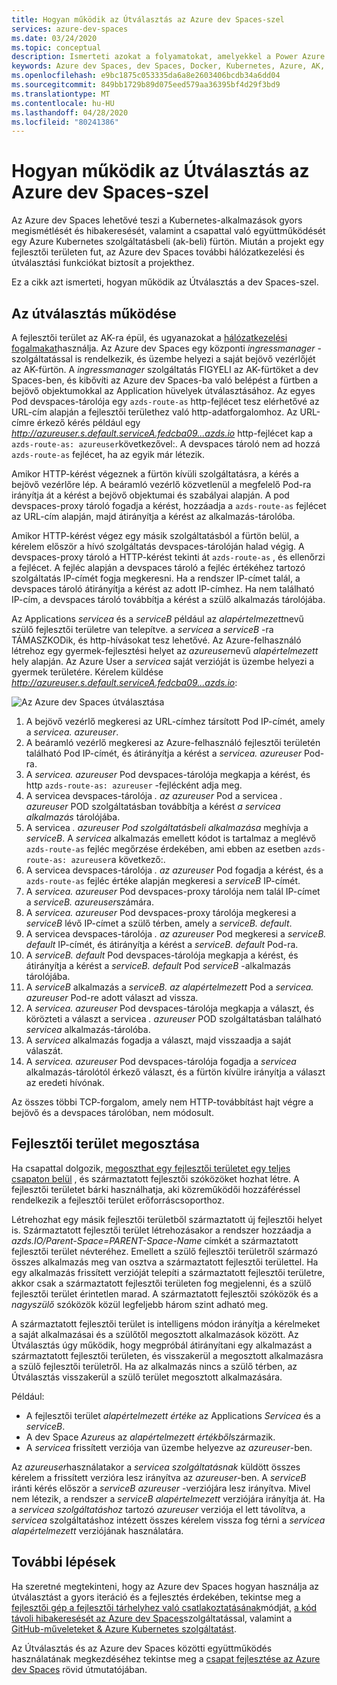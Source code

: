 ```yaml
---
title: Hogyan működik az Útválasztás az Azure dev Spaces-szel
services: azure-dev-spaces
ms.date: 03/24/2020
ms.topic: conceptual
description: Ismerteti azokat a folyamatokat, amelyekkel a Power Azure dev Spaces és az Útválasztás működik
keywords: Azure dev Spaces, dev Spaces, Docker, Kubernetes, Azure, AK, Azure Kubernetes szolgáltatás, tárolók
ms.openlocfilehash: e9bc1875c053335da6a8e2603406bcdb34a6dd04
ms.sourcegitcommit: 849bb1729b89d075eed579aa36395bf4d29f3bd9
ms.translationtype: MT
ms.contentlocale: hu-HU
ms.lasthandoff: 04/28/2020
ms.locfileid: "80241386"
---
```

# <a name="how-routing-works-with-azure-dev-spaces"></a>Hogyan működik az Útválasztás az Azure dev Spaces-szel

Az Azure dev Spaces lehetővé teszi a Kubernetes-alkalmazások gyors megismétlését és hibakeresését, valamint a csapattal való együttműködését egy Azure Kubernetes szolgáltatásbeli (ak-beli) fürtön. Miután a projekt egy fejlesztői területen fut, az Azure dev Spaces további hálózatkezelési és útválasztási funkciókat biztosít a projekthez.

Ez a cikk azt ismerteti, hogyan működik az Útválasztás a dev Spaces-szel.

## <a name="how-routing-works"></a>Az útválasztás működése

A fejlesztői terület az AK-ra épül, és ugyanazokat a [hálózatkezelési fogalmakat](../aks/concepts-network.md)használja. Az Azure dev Spaces egy központi *ingressmanager* -szolgáltatással is rendelkezik, és üzembe helyezi a saját bejövő vezérlőjét az AK-fürtön. A *ingressmanager* szolgáltatás FIGYELI az AK-fürtöket a dev Spaces-ben, és kibővíti az Azure dev Spaces-ba való belépést a fürtben a bejövő objektumokkal az Application hüvelyek útválasztásához. Az egyes Pod devspaces-tárolója egy `azds-route-as` http-fejlécet tesz elérhetővé az URL-cím alapján a fejlesztői területhez való http-adatforgalomhoz. Az URL-címre érkező kérés például egy *http://azureuser.s.default.serviceA.fedcba09...azds.io* http-fejlécet kap a `azds-route-as: azureuser`következővel:. A devspaces tároló nem ad hozzá `azds-route-as` fejlécet, ha az egyik már létezik.

Amikor HTTP-kérést végeznek a fürtön kívüli szolgáltatásra, a kérés a bejövő vezérlőre lép. A beáramló vezérlő közvetlenül a megfelelő Pod-ra irányítja át a kérést a bejövő objektumai és szabályai alapján. A pod devspaces-proxy tároló fogadja a kérést, hozzáadja a `azds-route-as` fejlécet az URL-cím alapján, majd átirányítja a kérést az alkalmazás-tárolóba.

Amikor HTTP-kérést végez egy másik szolgáltatásból a fürtön belül, a kérelem először a hívó szolgáltatás devspaces-tárolóján halad végig. A devspaces-proxy tároló a HTTP-kérést tekinti át `azds-route-as` , és ellenőrzi a fejlécet. A fejléc alapján a devspaces tároló a fejléc értékéhez tartozó szolgáltatás IP-címét fogja megkeresni. Ha a rendszer IP-címet talál, a devspaces tároló átirányítja a kérést az adott IP-címhez. Ha nem található IP-cím, a devspaces tároló továbbítja a kérést a szülő alkalmazás tárolójába.

Az Applications *servicea* és a *serviceB* például az *alapértelmezett*nevű szülő fejlesztői területre van telepítve. a *servicea* a *serviceB* -ra TÁMASZKODik, és http-hívásokat tesz lehetővé. Az Azure-felhasználó létrehoz egy gyermek-fejlesztési helyet az *azureuser*nevű *alapértelmezett* hely alapján. Az Azure User a *servicea* saját verzióját is üzembe helyezi a gyermek területére. Kérelem küldése *http://azureuser.s.default.serviceA.fedcba09...azds.io*:

![Az Azure dev Spaces útválasztása](media/how-dev-spaces-works/routing.svg)

1. A bejövő vezérlő megkeresi az URL-címhez társított Pod IP-címét, amely a *servicea. azureuser*.
1. A beáramló vezérlő megkeresi az Azure-felhasználó fejlesztői területén található Pod IP-címét, és átirányítja a kérést a *servicea. azureuser* Pod-ra.
1. A *servicea. azureuser* Pod devspaces-tárolója megkapja a kérést, és http `azds-route-as: azureuser` -fejlécként adja meg.
1. A servicea devspaces-tárolója *. az azureuser* Pod a servicea *. azureuser* POD szolgáltatásban továbbítja a kérést *a servicea alkalmazás* tárolójába.
1. A servicea *. azureuser* *Pod szolgáltatásbeli alkalmazása* meghívja a *serviceB*. A *servicea* alkalmazás emellett kódot is tartalmaz a meglévő `azds-route-as` fejléc megőrzése érdekében, ami ebben az esetben `azds-route-as: azureuser`a következő:.
1. A servicea devspaces-tárolója *. az azureuser* Pod fogadja a kérést, és a `azds-route-as` fejléc értéke alapján megkeresi a *serviceB* IP-címét.
1. A *servicea. azureuser* Pod devspaces-proxy tárolója nem talál IP-címet a *serviceB. azureuser*számára.
1. A *servicea. azureuser* Pod devspaces-proxy tárolója megkeresi a *serviceB* lévő IP-címet a szülő térben, amely a *serviceB. default*.
1. A servicea devspaces-tárolója *. az azureuser* Pod megkeresi a *serviceB. default* IP-címét, és átirányítja a kérést a *serviceB. default* Pod-ra.
1. A *serviceB. default* Pod devspaces-tárolója megkapja a kérést, és átirányítja a kérést a *serviceB. default* Pod *serviceB* -alkalmazás tárolójába.
1. A *serviceB* alkalmazás a *serviceB. az alapértelmezett* Pod a *servicea. azureuser* Pod-re adott választ ad vissza.
1. A *servicea. azureuser* Pod devspaces-tárolója megkapja a választ, és körözteti a választ a servicea *. azureuser* POD szolgáltatásban található *servicea* alkalmazás-tárolóba.
1. A *servicea* alkalmazás fogadja a választ, majd visszaadja a saját válaszát.
1. A *servicea. azureuser* Pod devspaces-tárolója fogadja a *servicea* alkalmazás-tárolótól érkező választ, és a fürtön kívülre irányítja a választ az eredeti hívónak.

Az összes többi TCP-forgalom, amely nem HTTP-továbbítást hajt végre a bejövő és a devspaces tárolóban, nem módosult.

## <a name="sharing-a-dev-space"></a>Fejlesztői terület megosztása

Ha csapattal dolgozik, [megoszthat egy fejlesztői területet egy teljes csapaton belül](how-to/share-dev-spaces.md) , és származtatott fejlesztői szóközöket hozhat létre. A fejlesztői területet bárki használhatja, aki közreműködői hozzáféréssel rendelkezik a fejlesztői terület erőforráscsoporthoz.

Létrehozhat egy másik fejlesztői területből származtatott új fejlesztői helyet is. Származtatott fejlesztői terület létrehozásakor a rendszer hozzáadja a *azds.IO/Parent-Space=PARENT-Space-Name* címkét a származtatott fejlesztői terület névteréhez. Emellett a szülő fejlesztői területről származó összes alkalmazás meg van osztva a származtatott fejlesztői területtel. Ha egy alkalmazás frissített verzióját telepíti a származtatott fejlesztői területre, akkor csak a származtatott fejlesztői területen fog megjelenni, és a szülő fejlesztői terület érintetlen marad. A származtatott fejlesztői szóközök és a *nagyszülő* szóközök közül legfeljebb három szint adható meg.

A származtatott fejlesztői terület is intelligens módon irányítja a kérelmeket a saját alkalmazásai és a szülőtől megosztott alkalmazások között. Az Útválasztás úgy működik, hogy megpróbál átirányítani egy alkalmazást a származtatott fejlesztői területen, és visszakerül a megosztott alkalmazásra a szülő fejlesztői területről. Ha az alkalmazás nincs a szülő térben, az Útválasztás visszakerül a szülő terület megosztott alkalmazására.

Például:
* A fejlesztői terület *alapértelmezett értéke* az Applications *Servicea* és a *serviceB*.
* A dev Space *Azureus* az *alapértelmezett értékből*származik.
* A *servicea* frissített verziója van üzembe helyezve az *azureuser*-ben.

Az *azureuser*használatakor a *servicea szolgáltatásnak* küldött összes kérelem a frissített verzióra lesz irányítva az *azureuser*-ben. A *serviceB* iránti kérés először a *serviceB* *azureuser* -verziójára lesz irányítva. Mivel nem létezik, a rendszer a *serviceB* *alapértelmezett* verziójára irányítja át. Ha a *servicea szolgáltatáshoz* tartozó *azureuser* verziója el lett távolítva, a *servicea* szolgáltatáshoz intézett összes kérelem vissza fog térni a *servicea* *alapértelmezett* verziójának használatára.

## <a name="next-steps"></a>További lépések

Ha szeretné megtekinteni, hogy az Azure dev Spaces hogyan használja az útválasztást a gyors iteráció és a fejlesztés érdekében, tekintse meg a [fejlesztői gép a fejlesztői tárhelyhez való csatlakoztatásának][how-it-works-connect]módját, [a kód távoli hibakeresését az Azure dev Spaces][how-it-works-remote-debugging]szolgáltatással, valamint a [GitHub-műveleteket & Azure Kubernetes szolgáltatást][pr-flow].

Az Útválasztás és az Azure dev Spaces közötti együttműködés használatának megkezdéséhez tekintse meg a [csapat fejlesztése az Azure dev Spaces][quickstart-team] rövid útmutatójában.

[helm-upgrade]: https://helm.sh/docs/intro/using_helm/#helm-upgrade-and-helm-rollback-upgrading-a-release-and-recovering-on-failure
[how-it-works-connect]: how-dev-spaces-works-connect.md
[how-it-works-remote-debugging]: how-dev-spaces-works-remote-debugging.md
[pr-flow]: how-to/github-actions.md
[quickstart-team]: quickstart-team-development.md
[troubleshooting]: troubleshooting.md